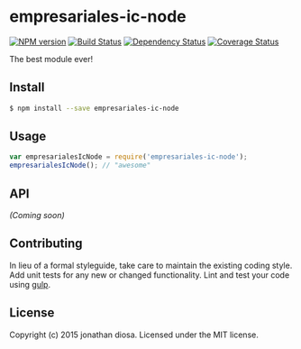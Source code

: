 # empresariales-ic-node 
[![NPM version][npm-image]][npm-url] [![Build Status][travis-image]][travis-url] [![Dependency Status][daviddm-url]][daviddm-image] [![Coverage Status][coveralls-image]][coveralls-url]

The best module ever!


## Install

```bash
$ npm install --save empresariales-ic-node
```


## Usage

```javascript
var empresarialesIcNode = require('empresariales-ic-node');
empresarialesIcNode(); // "awesome"
```

## API

_(Coming soon)_


## Contributing

In lieu of a formal styleguide, take care to maintain the existing coding style. Add unit tests for any new or changed functionality. Lint and test your code using [gulp](http://gulpjs.com/).


## License

Copyright (c) 2015 jonathan diosa. Licensed under the MIT license.



[npm-url]: https://npmjs.org/package/empresariales-ic-node
[npm-image]: https://badge.fury.io/js/empresariales-ic-node.svg
[travis-url]: https://travis-ci.org/jadiosa/empresariales-ic-node
[travis-image]: https://travis-ci.org/jadiosa/empresariales-ic-node.svg?branch=master
[daviddm-url]: https://david-dm.org/jadiosa/empresariales-ic-node.svg?theme=shields.io
[daviddm-image]: https://david-dm.org/jadiosa/empresariales-ic-node
[coveralls-url]: https://coveralls.io/r/jadiosa/empresariales-ic-node?branch=master
[coveralls-image]: https://coveralls.io/repos/jadiosa/empresariales-ic-node/badge.png?branch=master

